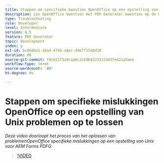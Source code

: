 ```yaml
---
title: Stappen om specifieke kwesties OpenOffice op een opstelling van Unix problemen op te lossen
description: Los OpenOffice kwesties met PDF Generator kwesties op de Opstelling van UNIX problemen op.
type: Troubleshooting
role: Developer
level: Intermediate
version: 6.5
feature: PDF Generator
topic: Development
index: y
exl-id: bc86dda1-18a4-474b-a8ec-d4e7f15ddd10
duration: 86
source-git-commit: f4c621f3a9caa8c2c64b8323312343fe421a5aee
workflow-type: tm+mt
source-wordcount: '49'
ht-degree: 0%

---
```


# Stappen om specifieke mislukkingen OpenOffice op een opstelling van Unix problemen op te lossen

*Deze video doorloopt het proces van het oplossen van problemenOpenOffice specifieke mislukkingen op een opstelling van Unix voor AEM Forms PDFG.*

>[!VIDEO](https://video.tv.adobe.com/v/335551?quality=12&learn=on)
